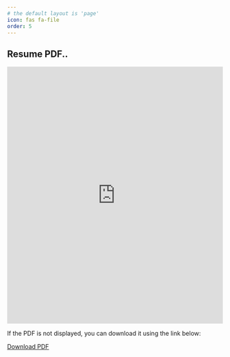 ```yaml
---
# the default layout is 'page'
icon: fas fa-file
order: 5
---
```



<html lang="en">
<head>
  <meta charset="UTF-8">
  <meta name="viewport" content="width=device-width, initial-scale=1.0">
  <title>Resume PDF</title>
  <link rel="canonical" href="https://github.com/usakhil121/usakhil121.github.io/raw/main/Resume%20(2)_removed.pdf" />
</head>
<body>
  <h2>Resume PDF..</h2>

  <!-- Use an iframe to embed the PDF -->
  <iframe src="https://docs.google.com/viewer?url=https://github.com/usakhil121/usakhil121.github.io/raw/main/Resume%20(2)_removed.pdf&embedded=true" 
          width="100%" height="600px" style="border: none;">
  </iframe>

  <!-- Provide a download link -->
  <p>If the PDF is not displayed, you can download it using the link below:</p>
  <a href="https://github.com/usakhil121/usakhil121.github.io/raw/main/Resume%20(2)_removed.pdf" download>Download PDF</a>
</body>
</html>

